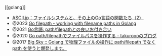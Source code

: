 [[golang]]

- [ASCII.jp：ファイルシステムと、その上のGo言語の関数たち（2）](https://ascii.jp/elem/000/001/430/1430904/)
- @2023 [Go filepath - working with filename paths in Golang](https://zetcode.com/golang/filepath/)
- @2021 [Go言語: path/filepathとの良いお付き合い](https://zenn.dev/foxtail88/books/a5e3c432340c28)
- @2020 [Go path/filepathでファイルパスを操作する - takuroooのブログ](https://takuroooooo.hatenablog.com/entry/2020/08/15/Go_path/filepath)
- @2017 [Big Sky :: Golang で物理ファイルの操作に path/filepath でなく path を使うと爆発します。](https://mattn.kaoriya.net/software/lang/go/20171024130616.htm)
